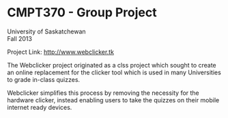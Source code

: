CMPT370 - Group Project                                                         
=======================                                                            
University of Saskatchewan                                                         
Fall 2013                                                                          
                                                                                   
Project Link: http://www.webclicker.tk                                             
                                                                                   
The Webclicker project originated as a clss project which sought to create an online replacement for the clicker tool which is used in many Universities to grade in-class quizzes.

Webclicker simplifies this process by removing the necessity for the hardware clicker, instead enabling users to take the quizzes on their mobile internet ready devices.   
